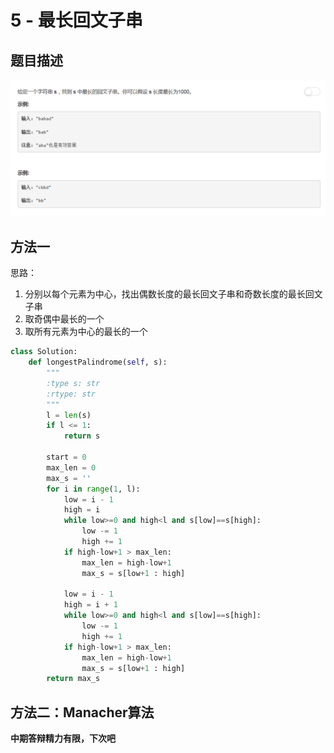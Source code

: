 # 5 - 最长回文子串

## 题目描述
![problem](images/5.png)

<!-- more -->

## 方法一
思路：
1. 分别以每个元素为中心，找出偶数长度的最长回文子串和奇数长度的最长回文子串
2. 取奇偶中最长的一个
3. 取所有元素为中心的最长的一个
```python
class Solution:
    def longestPalindrome(self, s):
        """
        :type s: str
        :rtype: str
        """
        l = len(s)
        if l <= 1:
            return s

        start = 0
        max_len = 0
        max_s = ''
        for i in range(1, l):
            low = i - 1
            high = i
            while low>=0 and high<l and s[low]==s[high]:
                low -= 1
                high += 1
            if high-low+1 > max_len:
                max_len = high-low+1
                max_s = s[low+1 : high]

            low = i - 1
            high = i + 1
            while low>=0 and high<l and s[low]==s[high]:
                low -= 1
                high += 1
            if high-low+1 > max_len:
                max_len = high-low+1
                max_s = s[low+1 : high]
        return max_s
```

## 方法二：Manacher算法
**中期答辩精力有限，下次吧**